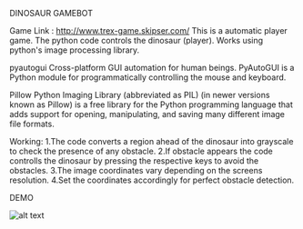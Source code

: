 DINOSAUR GAMEBOT


Game Link : http://www.trex-game.skipser.com/
This is a automatic player game. The python code controls the dinosaur (player).
Works using python's image processing library.

pyautogui
Cross-platform GUI automation for human beings.
PyAutoGUI is a Python module for programmatically controlling the mouse and keyboard.

Pillow
Python Imaging Library (abbreviated as PIL) (in newer versions known as Pillow) is a free library for the Python programming language that adds support for opening, manipulating, and saving many different image file formats.

Working:
1.The code converts a region ahead of the dinosaur into grayscale to check the presence of any obstacle.
2.If obstacle appears the code controlls the dinosaur by pressing the respective keys to avoid the obstacles.
3.The image coordinates vary depending on the screens resolution.
4.Set the coordinates accordingly for perfect obstacle detection.


DEMO

![alt text](https://github.com/ChitrikaGahtori/T-RexGame-Or-DinoGame/tree/master/gif)
